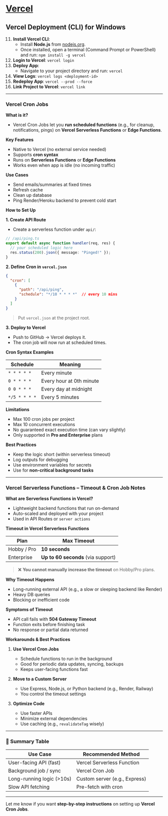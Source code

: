 
# [Vercel](https://vercel.com/)

## Vercel Deployment (CLI) for Windows

11. **Install Vercel CLI**:
    - Install **Node.js** from [nodejs.org](https://nodejs.org/en/download/).
    - Once installed, open a terminal (Command Prompt or PowerShell) and run: `npm install -g vercel`
12. **Login to Vercel**: `vercel login`
13. **Deploy App**:
    - Navigate to your project directory and run: `vercel`
14. **View Logs**:  `vercel logs <deployment-id>`
15. **Redeploy App**: `vercel --prod --force`
16. **Link Project to Vercel**: `vercel link`

---

### Vercel Cron Jobs

**What is it?**

- Vercel Cron Jobs let you **run scheduled functions** (e.g., for cleanup, notifications, pings) on **Vercel Serverless Functions** or **Edge Functions**.

 **Key Features**
- Native to Vercel (no external service needed)
- Supports **cron syntax**
- Runs on **Serverless Functions** or **Edge Functions**
- Works even when app is idle (no incoming traffic)
    
**Use Cases**
- Send emails/summaries at fixed times
- Refresh cache
- Clean up database
- Ping Render/Heroku backend to prevent cold start
    

**How to Set Up**

**1. Create API Route**
- Create a serverless function under `api/`:
```ts
// /api/ping.ts
export default async function handler(req, res) {
  // your scheduled logic here
  res.status(200).json({ message: "Pinged!" });
}
```

**2. Define Cron in `vercel.json`**
```json
{
  "cron": [
    {
      "path": "/api/ping",
      "schedule": "*/10 * * * *"  // every 10 mins
    }
  ]
}
```
> Put `vercel.json` at the project root.

**3. Deploy to Vercel**
- Push to GitHub → Vercel deploys it.
- The cron job will now run at scheduled times.
    

**Cron Syntax Examples**

|Schedule|Meaning|
|---|---|
|`* * * * *`|Every minute|
|`0 * * * *`|Every hour at 0th minute|
|`0 0 * * *`|Every day at midnight|
|`*/5 * * * *`|Every 5 minutes|

**Limitations**
- Max 100 cron jobs per project
- Max 10 concurrent executions
- No guaranteed exact execution time (can vary slightly)
- Only supported in **Pro and Enterprise** plans
    

**Best Practices**
- Keep the logic short (within serverless timeout)
- Log outputs for debugging
- Use environment variables for secrets
- Use for **non-critical background tasks**


---

### Vercel Serverless Functions – Timeout & Cron Job Notes

**What are Serverless Functions in Vercel?**
- Lightweight backend functions that run on-demand
- Auto-scaled and deployed with your project
- Used in API Routes or `server actions`
    
**Timeout in Vercel Serverless Functions**

|Plan|Max Timeout|
|---|---|
|Hobby / Pro|**10 seconds**|
|Enterprise|**Up to 60 seconds** (via support)|

> ❌ **You cannot manually increase the timeout** on Hobby/Pro plans.


**Why Timeout Happens**
- Long-running external API (e.g., a slow or sleeping backend like Render)
- Heavy DB queries
- Blocking or inefficient code
    

 **Symptoms of Timeout**
- API call fails with **504 Gateway Timeout**
- Function exits before finishing task
- No response or partial data returned
    
**Workarounds & Best Practices**

1. **Use Vercel Cron Jobs**
	- Schedule functions to run in the background
	- Good for periodic data updates, syncing, backups
	- Keeps user-facing functions fast

2. **Move to a Custom Server**
	- Use Express, Node.js, or Python backend (e.g., Render, Railway)
	- You control the timeout settings
    
3. **Optimize Code**
	- Use faster APIs
	- Minimize external dependencies
	- Use caching (e.g., `revalidateTag` wisely)
    

---

### 🧠 Summary Table

|Use Case|Recommended Method|
|---|---|
|User-facing API (fast)|Vercel Serverless Function|
|Background job / sync|Vercel Cron Job|
|Long-running logic (>10s)|Custom server (e.g., Express)|
|Slow API fetching|Pre-fetch with cron|

---

Let me know if you want **step-by-step instructions** on setting up **Vercel Cron Jobs**.